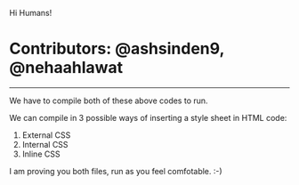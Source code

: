 Hi Humans!
# Contributors: @ashsinden9, @nehaahlawat
---------------------------------------------------------------------------

We have to compile both of these above codes to run.

We can compile in 3 possible ways of inserting a style sheet in HTML code:
 1. External CSS
 2. Internal CSS
 3. Inline CSS

I am proving you both files, run as you feel comfotable. :-)
